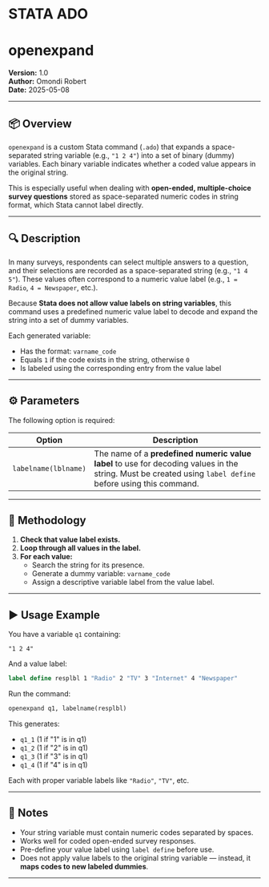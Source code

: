 # STATA ADO  
# openexpand

**Version:** 1.0  
**Author:** Omondi Robert   
**Date:** 2025-05-08  

---

## 📦 Overview

`openexpand` is a custom Stata command (`.ado`) that expands a space-separated string variable (e.g., `"1 2 4"`) into a set of binary (dummy) variables. Each binary variable indicates whether a coded value appears in the original string.  

This is especially useful when dealing with **open-ended, multiple-choice survey questions** stored as space-separated numeric codes in string format, which Stata cannot label directly.

---

## 🔍 Description

In many surveys, respondents can select multiple answers to a question, and their selections are recorded as a space-separated string (e.g., `"1 4 5"`). These values often correspond to a numeric value label (e.g., `1 = Radio`, `4 = Newspaper`, etc.).

Because **Stata does not allow value labels on string variables**, this command uses a predefined numeric value label to decode and expand the string into a set of dummy variables.

Each generated variable:
- Has the format: `varname_code`
- Equals `1` if the code exists in the string, otherwise `0`
- Is labeled using the corresponding entry from the value label

---

## ⚙️ Parameters

The following option is required:

| Option | Description |
|--------|-------------|
| `labelname(lblname)` | The name of a **predefined numeric value label** to use for decoding values in the string. Must be created using `label define` before using this command. |

---

## 📐 Methodology

1. **Check that value label exists.**  
2. **Loop through all values in the label.**  
3. **For each value:**  
   - Search the string for its presence.  
   - Generate a dummy variable: `varname_code`  
   - Assign a descriptive variable label from the value label.

---

## ▶️ Usage Example

You have a variable `q1` containing:

```
"1 2 4"
```

And a value label:

```stata
label define resplbl 1 "Radio" 2 "TV" 3 "Internet" 4 "Newspaper"
```

Run the command:

```stata
openexpand q1, labelname(resplbl)
```

This generates:

- `q1_1` (1 if "1" is in q1)
- `q1_2` (1 if "2" is in q1)
- `q1_3` (1 if "3" is in q1)
- `q1_4` (1 if "4" is in q1)

Each with proper variable labels like `"Radio"`, `"TV"`, etc.

---

## 📌 Notes

- Your string variable must contain numeric codes separated by spaces.
- Works well for coded open-ended survey responses.
- Pre-define your value label using `label define` before use.
- Does not apply value labels to the original string variable — instead, it **maps codes to new labeled dummies**.

---
